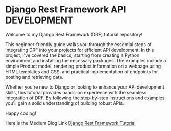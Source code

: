 # Django Rest Framework API DEVELOPMENT

Welcome to my Django Rest Framework (DRF) tutorial repository! 

This beginner-friendly guide walks you through the essential steps of integrating DRF into your projects for efficient API development. In this project, I've covered the basics, starting from creating a Python environment and installing the necessary packages. The examples include a simple Product model, rendering product information on a webpage using HTML templates and CSS, and practical implementation of endpoints for posting and retrieving data.

Whether you're new to Django or looking to enhance your API development skills, this tutorial provides hands-on experience with the seamless integration of DRF. By following the step-by-step instructions and examples, you'll gain a solid understanding of building robust APIs.

Happy coding!

Here is the Medium Blog Link 
[Django Rest Framework Tutorial](https://medium.com/@saqibajuna/unlocking-api-potential-a-gentle-introduction-to-django-rest-framework-c226aec073df)
